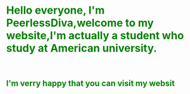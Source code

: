 <html>
<head>
<title>
Do not Welcome
</title>
<META HTTP-EQUIV="Content Type" CONTENT="TEXT/html; charset=utf-8">
 <style>
body {color:green;}
</style>
</head>
<body background="qishui.jpg">
<h1>Hello everyone, I'm PeerlessDiva,welcome to my website,I'm actually a student who study at American university.</h1> <br>
<h2>I'm verry happy that you can visit my websit</h2>
</body>
